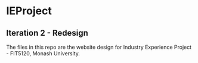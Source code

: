 # IEProject

## Iteration 2 - Redesign
The files in this repo are the website design for Industry Experience Project - FIT5120, Monash University.
